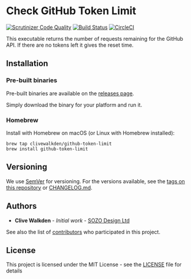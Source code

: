 # Check GitHub Token Limit

[![Scrutinizer Code Quality](https://scrutinizer-ci.com/g/clivewalkden/go-github-token-limit/badges/quality-score.png?b=main)](https://scrutinizer-ci.com/g/clivewalkden/go-github-token-limit/?branch=main)
[![Build Status](https://scrutinizer-ci.com/g/clivewalkden/go-github-token-limit/badges/build.png?b=main)](https://scrutinizer-ci.com/g/clivewalkden/go-github-token-limit/build-status/main)
[![CircleCI](https://dl.circleci.com/status-badge/img/gh/clivewalkden/go-github-token-limit/tree/main.svg?style=svg)](https://dl.circleci.com/status-badge/redirect/gh/clivewalkden/go-github-token-limit/tree/main)

This executable returns the number of requests remaining for the GitHub API. If there are no tokens left it gives the reset time.

## Installation

### Pre-built binaries
Pre-built binaries are available on the [releases page](https://github.com/clivewalkden/go-github-token-limit/releases/latest).

Simply download the binary for your platform and run it.

### Homebrew

Install with Homebrew on macOS (or Linux with Homebrew installed):
```shell
brew tap clivewalkden/github-token-limit
brew install github-token-limit
```

## Versioning

We use [SemVer](http://semver.org/) for versioning. For the versions available, see
the [tags on this repository](https://github.com/clivewalkden/go-wasabi-cleanup/tags) or [CHANGELOG.md](./CHANGELOG.md).

## Authors

* **Clive Walkden** - *Initial work* - [SOZO Design Ltd](https://github.com/sozo-design)

See also the list of [contributors](https://github.com/clivewalkden/go-wasabi-cleanup/contributors) who participated in
this project.

## License

This project is licensed under the MIT License - see the [LICENSE](./LICENSE) file for details